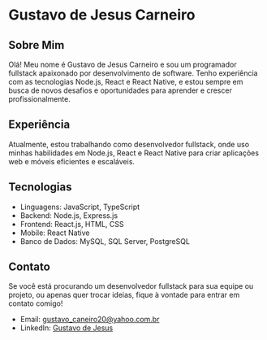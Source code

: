 # Gustavo de Jesus Carneiro

## Sobre Mim

Olá! Meu nome é Gustavo de Jesus Carneiro e sou um programador fullstack apaixonado por desenvolvimento de software. Tenho experiência com as tecnologias Node.js, React e React Native, e estou sempre em busca de novos desafios e oportunidades para aprender e crescer profissionalmente.

## Experiência

Atualmente, estou trabalhando como desenvolvedor fullstack, onde uso minhas habilidades em Node.js, React e React Native para criar aplicações web e móveis eficientes e escaláveis.

## Tecnologias

- Linguagens: JavaScript, TypeScript
- Backend: Node.js, Express.js
- Frontend: React.js, HTML, CSS
- Mobile: React Native
- Banco de Dados: MySQL, SQL Server, PostgreSQL

## Contato

Se você está procurando um desenvolvedor fullstack para sua equipe ou projeto, ou apenas quer trocar ideias, fique à vontade para entrar em contato comigo!

- Email: gustavo_caneiro20@yahoo.com.br
- LinkedIn: [Gustavo de Jesus](https://www.linkedin.com/in/gustavo-de-jesus)
